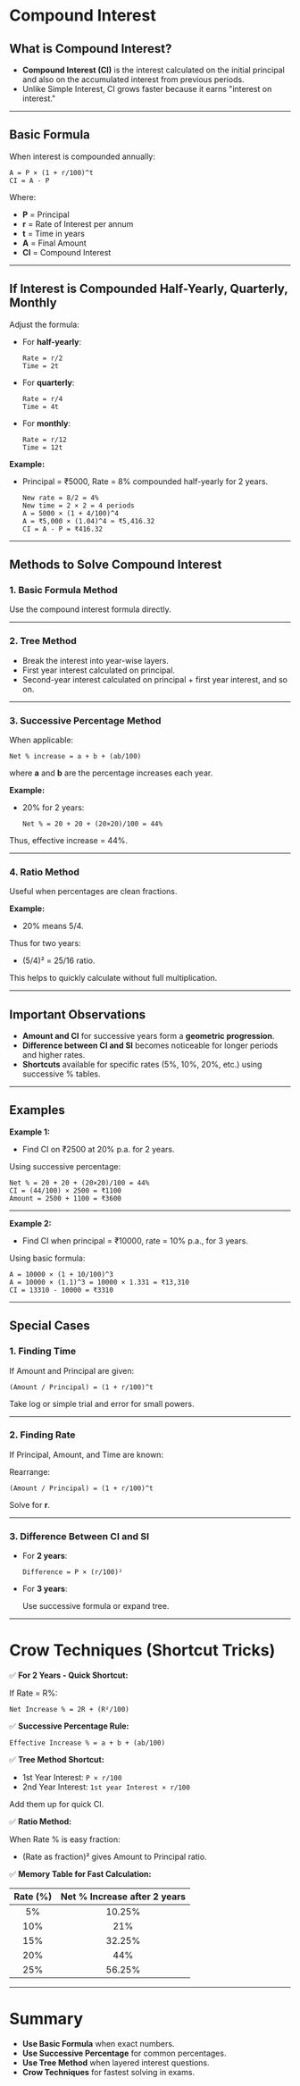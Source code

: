 # Compound Interest

## What is Compound Interest?

- **Compound Interest (CI)** is the interest calculated on the initial principal and also on the accumulated interest from previous periods.
- Unlike Simple Interest, CI grows faster because it earns "interest on interest."

---

## Basic Formula

When interest is compounded annually:

```
A = P × (1 + r/100)^t
CI = A - P
```
Where:
- **P** = Principal
- **r** = Rate of Interest per annum
- **t** = Time in years
- **A** = Final Amount
- **CI** = Compound Interest

---

## If Interest is Compounded Half-Yearly, Quarterly, Monthly

Adjust the formula:

- For **half-yearly**:
  ```
  Rate = r/2
  Time = 2t
  ```

- For **quarterly**:
  ```
  Rate = r/4
  Time = 4t
  ```

- For **monthly**:
  ```
  Rate = r/12
  Time = 12t
  ```

**Example:**
- Principal = ₹5000, Rate = 8% compounded half-yearly for 2 years.

  ```
  New rate = 8/2 = 4%
  New time = 2 × 2 = 4 periods
  A = 5000 × (1 + 4/100)^4
  A = ₹5,000 × (1.04)^4 ≈ ₹5,416.32
  CI = A - P = ₹416.32
  ```

---

## Methods to Solve Compound Interest

### 1. Basic Formula Method

Use the compound interest formula directly.

---

### 2. Tree Method

- Break the interest into year-wise layers.
- First year interest calculated on principal.
- Second-year interest calculated on principal + first year interest, and so on.

---

### 3. Successive Percentage Method

When applicable:

```
Net % increase = a + b + (ab/100)
```
where **a** and **b** are the percentage increases each year.

**Example:**
- 20% for 2 years:

  ```
  Net % = 20 + 20 + (20×20)/100 = 44%
  ```

Thus, effective increase = 44%.

---

### 4. Ratio Method

Useful when percentages are clean fractions.

**Example:**
- 20% means 5/4.

Thus for two years:
- (5/4)² = 25/16 ratio.

This helps to quickly calculate without full multiplication.

---

## Important Observations

- **Amount and CI** for successive years form a **geometric progression**.
- **Difference between CI and SI** becomes noticeable for longer periods and higher rates.
- **Shortcuts** available for specific rates (5%, 10%, 20%, etc.) using successive % tables.

---

## Examples

**Example 1:**
- Find CI on ₹2500 at 20% p.a. for 2 years.

Using successive percentage:

```
Net % = 20 + 20 + (20×20)/100 = 44%
CI = (44/100) × 2500 = ₹1100
Amount = 2500 + 1100 = ₹3600
```

---

**Example 2:**
- Find CI when principal = ₹10000, rate = 10% p.a., for 3 years.

Using basic formula:

```
A = 10000 × (1 + 10/100)^3
A = 10000 × (1.1)^3 = 10000 × 1.331 = ₹13,310
CI = 13310 - 10000 = ₹3310
```

---

## Special Cases

### 1. Finding Time

If Amount and Principal are given:

```
(Amount / Principal) = (1 + r/100)^t
```
Take log or simple trial and error for small powers.

---

### 2. Finding Rate

If Principal, Amount, and Time are known:

Rearrange:
```
(Amount / Principal) = (1 + r/100)^t
```
Solve for **r**.

---

### 3. Difference Between CI and SI

- For **2 years**:

  ```
  Difference = P × (r/100)²
  ```

- For **3 years**:

  Use successive formula or expand tree.

---

# Crow Techniques (Shortcut Tricks)

✅ **For 2 Years - Quick Shortcut:**

If Rate = R%:

```
Net Increase % = 2R + (R²/100)
```

✅ **Successive Percentage Rule:**

```
Effective Increase % = a + b + (ab/100)
```

✅ **Tree Method Shortcut:**

- 1st Year Interest: `P × r/100`
- 2nd Year Interest: `1st year Interest × r/100`

Add them up for quick CI.

✅ **Ratio Method:**

When Rate % is easy fraction:
- (Rate as fraction)² gives Amount to Principal ratio.

✅ **Memory Table for Fast Calculation:**

| Rate (%) | Net % Increase after 2 years |
|:--------:|:----------------------------:|
| 5%       | 10.25%                       |
| 10%      | 21%                          |
| 15%      | 32.25%                       |
| 20%      | 44%                          |
| 25%      | 56.25%                       |

---

# Summary

- **Use Basic Formula** when exact numbers.
- **Use Successive Percentage** for common percentages.
- **Use Tree Method** when layered interest questions.
- **Crow Techniques** for fastest solving in exams.
